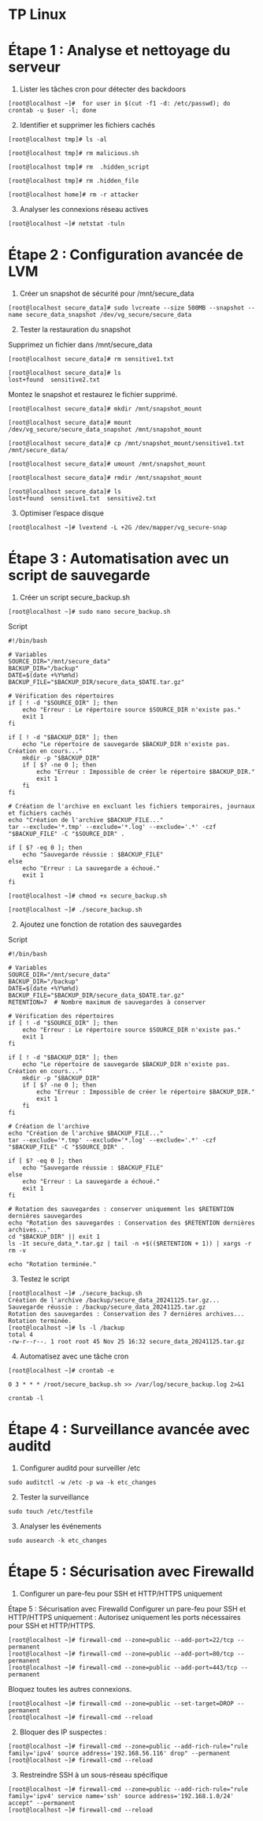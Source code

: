 # TP Linux

# Étape 1 : Analyse et nettoyage du serveur

1. Lister les tâches cron pour détecter des backdoors 
````
[root@localhost ~]#  for user in $(cut -f1 -d: /etc/passwd); do crontab -u $user -l; done
````

2. Identifier et supprimer les fichiers cachés

````
[root@localhost tmp]# ls -al
````
````
[root@localhost tmp]# rm malicious.sh
````
````
[root@localhost tmp]# rm  .hidden_script
````
````
[root@localhost tmp]# rm .hidden_file 
````
````
[root@localhost home]# rm -r attacker
````

3. Analyser les connexions réseau actives 
````
[root@localhost ~]# netstat -tuln
````
# Étape 2 : Configuration avancée de LVM

1. Créer un snapshot de sécurité pour /mnt/secure_data
````
[root@localhost secure_data]# sudo lvcreate --size 500MB --snapshot --name secure_data_snapshot /dev/vg_secure/secure_data
````

2. Tester la restauration du snapshot

Supprimez un fichier dans /mnt/secure_data
````
[root@localhost secure_data]# rm sensitive1.txt

[root@localhost secure_data]# ls
lost+found  sensitive2.txt
````

Montez le snapshot et restaurez le fichier supprimé.
````
[root@localhost secure_data]# mkdir /mnt/snapshot_mount

[root@localhost secure_data]# mount /dev/vg_secure/secure_data_snapshot /mnt/snapshot_mount

[root@localhost secure_data]# cp /mnt/snapshot_mount/sensitive1.txt /mnt/secure_data/

[root@localhost secure_data]# umount /mnt/snapshot_mount

[root@localhost secure_data]# rmdir /mnt/snapshot_mount

[root@localhost secure_data]# ls
lost+found  sensitive1.txt  sensitive2.txt
````
3. Optimiser l’espace disque

````
[root@localhost ~]# lvextend -L +2G /dev/mapper/vg_secure-snap
````

# Étape 3 : Automatisation avec un script de sauvegarde

1. Créer un script secure_backup.sh

````
[root@localhost ~]# sudo nano secure_backup.sh
````

Script

````
#!/bin/bash

# Variables
SOURCE_DIR="/mnt/secure_data"
BACKUP_DIR="/backup"
DATE=$(date +%Y%m%d)
BACKUP_FILE="$BACKUP_DIR/secure_data_$DATE.tar.gz"

# Vérification des répertoires
if [ ! -d "$SOURCE_DIR" ]; then
    echo "Erreur : Le répertoire source $SOURCE_DIR n'existe pas."
    exit 1
fi

if [ ! -d "$BACKUP_DIR" ]; then
    echo "Le répertoire de sauvegarde $BACKUP_DIR n'existe pas. Création en cours..."
    mkdir -p "$BACKUP_DIR"
    if [ $? -ne 0 ]; then
        echo "Erreur : Impossible de créer le répertoire $BACKUP_DIR."
        exit 1
    fi
fi

# Création de l'archive en excluant les fichiers temporaires, journaux et fichiers cachés
echo "Création de l'archive $BACKUP_FILE..."
tar --exclude='*.tmp' --exclude='*.log' --exclude='.*' -czf "$BACKUP_FILE" -C "$SOURCE_DIR" .

if [ $? -eq 0 ]; then
    echo "Sauvegarde réussie : $BACKUP_FILE"
else
    echo "Erreur : La sauvegarde a échoué."
    exit 1
fi
````
````
[root@localhost ~]# chmod +x secure_backup.sh
````

````
[root@localhost ~]# ./secure_backup.sh
````

2. Ajoutez une fonction de rotation des sauvegardes 

Script

````
#!/bin/bash

# Variables
SOURCE_DIR="/mnt/secure_data"
BACKUP_DIR="/backup"
DATE=$(date +%Y%m%d)
BACKUP_FILE="$BACKUP_DIR/secure_data_$DATE.tar.gz"
RETENTION=7  # Nombre maximum de sauvegardes à conserver

# Vérification des répertoires
if [ ! -d "$SOURCE_DIR" ]; then
    echo "Erreur : Le répertoire source $SOURCE_DIR n'existe pas."
    exit 1
fi

if [ ! -d "$BACKUP_DIR" ]; then
    echo "Le répertoire de sauvegarde $BACKUP_DIR n'existe pas. Création en cours..."
    mkdir -p "$BACKUP_DIR"
    if [ $? -ne 0 ]; then
        echo "Erreur : Impossible de créer le répertoire $BACKUP_DIR."
        exit 1
    fi
fi

# Création de l'archive
echo "Création de l'archive $BACKUP_FILE..."
tar --exclude='*.tmp' --exclude='*.log' --exclude='.*' -czf "$BACKUP_FILE" -C "$SOURCE_DIR" .

if [ $? -eq 0 ]; then
    echo "Sauvegarde réussie : $BACKUP_FILE"
else
    echo "Erreur : La sauvegarde a échoué."
    exit 1
fi

# Rotation des sauvegardes : conserver uniquement les $RETENTION dernières sauvegardes
echo "Rotation des sauvegardes : Conservation des $RETENTION dernières archives..."
cd "$BACKUP_DIR" || exit 1
ls -1t secure_data_*.tar.gz | tail -n +$(($RETENTION + 1)) | xargs -r rm -v

echo "Rotation terminée."
````


3. Testez le script 
````
[root@localhost ~]# ./secure_backup.sh
Création de l'archive /backup/secure_data_20241125.tar.gz...
Sauvegarde réussie : /backup/secure_data_20241125.tar.gz
Rotation des sauvegardes : Conservation des 7 dernières archives...
Rotation terminée.
[root@localhost ~]# ls -l /backup
total 4
-rw-r--r--. 1 root root 45 Nov 25 16:32 secure_data_20241125.tar.gz
````

4. Automatisez avec une tâche cron

````
[root@localhost ~]# crontab -e
````

````
0 3 * * * /root/secure_backup.sh >> /var/log/secure_backup.log 2>&1
````

````
crontab -l
````

# Étape 4 : Surveillance avancée avec auditd


1. Configurer auditd pour surveiller /etc 

````
sudo auditctl -w /etc -p wa -k etc_changes

````

2. Tester la surveillance 
````
sudo touch /etc/testfile
````

3. Analyser les événements 

````
sudo ausearch -k etc_changes
````

# Étape 5 : Sécurisation avec Firewalld

1. Configurer un pare-feu pour SSH et HTTP/HTTPS uniquement 

Étape 5 : Sécurisation avec Firewalld
Configurer un pare-feu pour SSH et HTTP/HTTPS uniquement :
Autorisez uniquement les ports nécessaires pour SSH et HTTP/HTTPS.
````
[root@localhost ~]# firewall-cmd --zone=public --add-port=22/tcp --permanent
[root@localhost ~]# firewall-cmd --zone=public --add-port=80/tcp --permanent
[root@localhost ~]# firewall-cmd --zone=public --add-port=443/tcp --permanent
````
Bloquez toutes les autres connexions.
````
[root@localhost ~]# firewall-cmd --zone=public --set-target=DROP --permanent
[root@localhost ~]# firewall-cmd --reload
````

2. Bloquer des IP suspectes :
````
[root@localhost ~]# firewall-cmd --zone=public --add-rich-rule="rule family='ipv4' source address='192.168.56.116' drop" --permanent
[root@localhost ~]# firewall-cmd --reload
````
3. Restreindre SSH à un sous-réseau spécifique

````
[root@localhost ~]# firewall-cmd --zone=public --add-rich-rule="rule family='ipv4' service name='ssh' source address='192.168.1.0/24' accept" --permanent
[root@localhost ~]# firewall-cmd --reload
````

